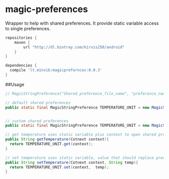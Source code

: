 # magic-preferences
Wrapper to help with shared preferences. It provide static variable access to single preferences.



``` gradle
repositories {
    maven {
        url "http://dl.bintray.com/kirvis250/android" 
    } 
}
```

``` gradle
dependencies {
  compile 'lt.minvib:magicprefernces:0.0.3'
}
```

##Usage

``` java
// MagicStringPreference("Shared_preference_file_name", "preference_name", "default_value");

// default shared preferences
public static final MagicStringPreference TEMPERATURE_UNIT = new MagicStringPreference(null, "temperature_unit", "C");


// custom shared preferences 
public static final MagicStringPreference TEMPERATURE_UNIT = new MagicStringPreference("myCustom", "temperature_unit", "C");

// get temperature uses static variable plus context to open shared preferences
public String getTemperature(Cotnext context){
  return TEMPERATURE_UNIT.get(context);
}

// set temperature uses static variable, value that should replace previuos one plus context to open shared preferences
public String setTemperature(Cotnext context, String temp){
  return TEMPERATURE_UNIT.set(context,  temp);
}


```
